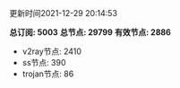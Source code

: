 更新时间2021-12-29 20:14:53

**总订阅: 5003**
**总节点: 29799**
**有效节点: 2886**
- v2ray节点: 2410
- ss节点: 390
- trojan节点: 86
